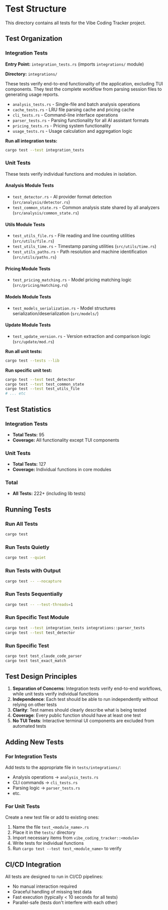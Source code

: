 # Test Structure

This directory contains all tests for the Vibe Coding Tracker project.

## Test Organization

### Integration Tests

**Entry Point:** `integration_tests.rs` (imports `integrations/` module)

**Directory:** `integrations/`

These tests verify end-to-end functionality of the application, excluding TUI components. They test the complete workflow from parsing session files to generating usage reports.

- `analysis_tests.rs` - Single-file and batch analysis operations
- `cache_tests.rs` - LRU file parsing cache and pricing cache
- `cli_tests.rs` - Command-line interface operations
- `parser_tests.rs` - Parsing functionality for all AI assistant formats
- `pricing_tests.rs` - Pricing system functionality
- `usage_tests.rs` - Usage calculation and aggregation logic

**Run all integration tests:**
```bash
cargo test --test integration_tests
```

### Unit Tests

These tests verify individual functions and modules in isolation.

#### Analysis Module Tests

- `test_detector.rs` - AI provider format detection (`src/analysis/detector.rs`)
- `test_common_state.rs` - Common analysis state shared by all analyzers (`src/analysis/common_state.rs`)

#### Utils Module Tests

- `test_utils_file.rs` - File reading and line counting utilities (`src/utils/file.rs`)
- `test_utils_time.rs` - Timestamp parsing utilities (`src/utils/time.rs`)
- `test_utils_paths.rs` - Path resolution and machine identification (`src/utils/paths.rs`)

#### Pricing Module Tests

- `test_pricing_matching.rs` - Model pricing matching logic (`src/pricing/matching.rs`)

#### Models Module Tests

- `test_models_serialization.rs` - Model structures serialization/deserialization (`src/models/`)

#### Update Module Tests

- `test_update_version.rs` - Version extraction and comparison logic (`src/update/mod.rs`)

**Run all unit tests:**
```bash
cargo test --tests --lib
```

**Run specific unit test:**
```bash
cargo test --test test_detector
cargo test --test test_common_state
cargo test --test test_utils_file
# ... etc
```

## Test Statistics

### Integration Tests
- **Total Tests:** 95
- **Coverage:** All functionality except TUI components

### Unit Tests
- **Total Tests:** 127
- **Coverage:** Individual functions in core modules

### Total
- **All Tests:** 222+ (including lib tests)

## Running Tests

### Run All Tests
```bash
cargo test
```

### Run Tests Quietly
```bash
cargo test --quiet
```

### Run Tests with Output
```bash
cargo test -- --nocapture
```

### Run Tests Sequentially
```bash
cargo test -- --test-threads=1
```

### Run Specific Test Module
```bash
cargo test --test integration_tests integrations::parser_tests
cargo test --test test_detector
```

### Run Specific Test
```bash
cargo test test_claude_code_parser
cargo test test_exact_match
```

## Test Design Principles

1. **Separation of Concerns**: Integration tests verify end-to-end workflows, while unit tests verify individual functions
2. **Independence**: Each test should be able to run independently without relying on other tests
3. **Clarity**: Test names should clearly describe what is being tested
4. **Coverage**: Every public function should have at least one test
5. **No TUI Tests**: Interactive terminal UI components are excluded from automated tests

## Adding New Tests

### For Integration Tests
Add tests to the appropriate file in `tests/integrations/`:
- Analysis operations → `analysis_tests.rs`
- CLI commands → `cli_tests.rs`
- Parsing logic → `parser_tests.rs`
- etc.

### For Unit Tests
Create a new test file or add to existing ones:
1. Name the file `test_<module_name>.rs`
2. Place it in the `tests/` directory
3. Import necessary items from `vibe_coding_tracker::<module>`
4. Write tests for individual functions
5. Run `cargo test --test test_<module_name>` to verify

## CI/CD Integration

All tests are designed to run in CI/CD pipelines:
- No manual interaction required
- Graceful handling of missing test data
- Fast execution (typically < 10 seconds for all tests)
- Parallel-safe (tests don't interfere with each other)

